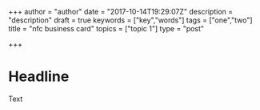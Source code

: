 +++
author = "author"
date = "2017-10-14T19:29:07Z"
description = "description"
draft = true
keywords = ["key","words"]
tags = ["one","two"]
title = "nfc business card"
topics = ["topic 1"]
type = "post"

+++

# Headline

Text
